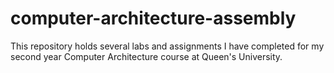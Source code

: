 # computer-architecture-assembly
This repository holds several labs and assignments I have completed for my second year Computer Architecture course at Queen's University. 
